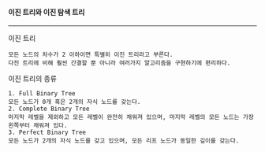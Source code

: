 <h4> 이진 트리와 이진 탐색 트리 </h4>

---

이진 트리
    
    모든 노드의 차수가 2 이하이면 특별히 이진 트리라고 부른다.
    다진 트리에 비해 훨씬 간결할 뿐 아니라 여러가지 알고리즘을 구현하기에 편리하다.
    
이진 트리의 종류

    1. Full Binary Tree
    모든 노드가 0개 혹은 2개의 자식 노드를 갖는다.
    2. Complete Binary Tree
    마지막 레벨을 제외하고 모든 레벨이 완전히 채워져 있으며, 마지막 레벨의 모든 노드는 가장 왼쪽부터 채워져 있다.
    3. Perfect Binary Tree
    모든 노드가 2개의 자식 노드를 갖고 있으며, 모든 리프 노드가 동일한 깊이를 갖는다.